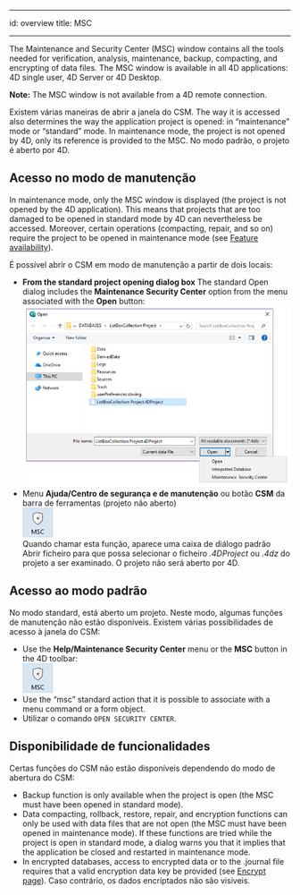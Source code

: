 - - -
id: overview title: MSC
- - -

The Maintenance and Security Center (MSC) window contains all the tools needed for verification, analysis, maintenance, backup, compacting, and encrypting of data files. The MSC window is available in all 4D applications: 4D single user, 4D Server or 4D Desktop.

**Note:** The MSC window is not available from a 4D remote connection.

Existem várias maneiras de abrir a janela do CSM. The way it is accessed also determines the way the application project is opened: in “maintenance” mode or “standard” mode. In maintenance mode, the project is not opened by 4D, only its reference is provided to the MSC. No modo padrão, o projeto é aberto por 4D.


## Acesso no modo de manutenção

In maintenance mode, only the MSC window is displayed (the project is not opened by the 4D application). This means that projects that are too damaged to be opened in standard mode by 4D can nevertheless be accessed. Moreover, certain operations (compacting, repair, and so on) require the project to be opened in maintenance mode (see [Feature availability](#feature-availability)).

É possível abrir o CSM em modo de manutenção a partir de dois locais:

- **From the standard project opening dialog box** The standard Open dialog includes the **Maintenance Security Center** option from the menu associated with the **Open** button: ![](../assets/en/MSC/MSC_standardOpen.png)
- Menu **Ajuda/Centro de segurança e de manutenção** ou botão **CSM** da barra de ferramentas (projeto não aberto)  
  ![](../assets/en/MSC/mscicon.png)   
  Quando chamar esta função, aparece uma caixa de diálogo padrão Abrir ficheiro para que possa selecionar o ficheiro *.4DProject* ou *.4dz* do projeto a ser examinado. O projeto não será aberto por 4D.

## Acesso ao modo padrão

No modo standard, está aberto um projeto. Neste modo, algumas funções de manutenção não estão disponíveis. Existem várias possibilidades de acesso à janela do CSM:

- Use the **Help/Maintenance Security Center** menu or the **MSC** button in the 4D toolbar:  
  ![](../assets/en/MSC/mscicon.png)
- Use the “msc” standard action that it is possible to associate with a menu command or a form object.
- Utilizar o comando `OPEN SECURITY CENTER`.

## Disponibilidade de funcionalidades

Certas funções do CSM não estão disponíveis dependendo do modo de abertura do CSM:

- Backup function is only available when the project is open (the MSC must have been opened in standard mode).
- Data compacting, rollback, restore, repair, and encryption functions can only be used with data files that are not open (the MSC must have been opened in maintenance mode). If these functions are tried while the project is open in standard mode, a dialog warns you that it implies that the application be closed and restarted in maintenance mode.
- In encrypted databases, access to encrypted data or to the .journal file requires that a valid encryption data key be provided (see [Encrypt page](encrypt.md)). Caso contrário, os dados encriptados não são visíveis.
